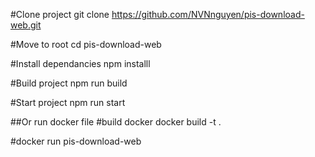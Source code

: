 #Clone project
git clone https://github.com/NVNnguyen/pis-download-web.git

#Move to root 
cd pis-download-web

#Install dependancies
npm installl

#Build project
npm run build

#Start project
npm run start


##Or run docker file
#build docker 
docker build -t .

#docker run pis-download-web
